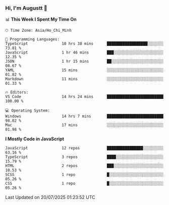 ### Hi, I'm Augustt 👋

<!--START_SECTION:waka-->
📊 **This Week I Spent My Time On** 

```text
🕑︎ Time Zone: Asia/Ho_Chi_Minh

💬 Programming Languages: 
TypeScript               10 hrs 38 mins      ██████████████████░░░░░░░   73.81 % 
JavaScript               1 hr 46 mins        ███░░░░░░░░░░░░░░░░░░░░░░   12.35 % 
JSON                     1 hr 15 mins        ██░░░░░░░░░░░░░░░░░░░░░░░   08.67 % 
YAML                     15 mins             ░░░░░░░░░░░░░░░░░░░░░░░░░   01.82 % 
Markdown                 11 mins             ░░░░░░░░░░░░░░░░░░░░░░░░░   01.33 % 

🔥 Editors: 
VS Code                  14 hrs 24 mins      █████████████████████████   100.00 % 

💻 Operating System: 
Windows                  14 hrs 7 mins       █████████████████████████   98.02 % 
Mac                      17 mins             ░░░░░░░░░░░░░░░░░░░░░░░░░   01.98 % 
```

**I Mostly Code in JavaScript** 

```text
JavaScript               12 repos            ████████████████░░░░░░░░░   63.16 % 
TypeScript               3 repos             ████░░░░░░░░░░░░░░░░░░░░░   15.79 % 
HTML                     2 repos             ███░░░░░░░░░░░░░░░░░░░░░░   10.53 % 
SCSS                     1 repo              █░░░░░░░░░░░░░░░░░░░░░░░░   05.26 % 
CSS                      1 repo              █░░░░░░░░░░░░░░░░░░░░░░░░   05.26 % 
```




 Last Updated on 20/07/2025 01:23:52 UTC
<!--END_SECTION:waka-->

